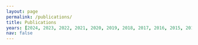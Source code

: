 ```yaml
---
layout: page
permalink: /publications/
title: Publications
years: [2024, 2023, 2022, 2021, 2020, 2019, 2018, 2017, 2016, 2015, 2014]
nav: false
---
```


<div class="publications">

</div>
